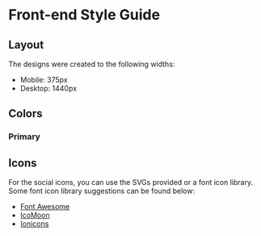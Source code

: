 # Front-end Style Guide

## Layout

The designs were created to the following widths:

- Mobile: 375px
- Desktop: 1440px

## Colors

### Primary



## Icons

For the social icons, you can use the SVGs provided or a font icon library. Some font icon library suggestions can be found below:

- [Font Awesome](https://fontawesome.com)
- [IcoMoon](https://icomoon.io)
- [Ionicons](https://ionicons.com)